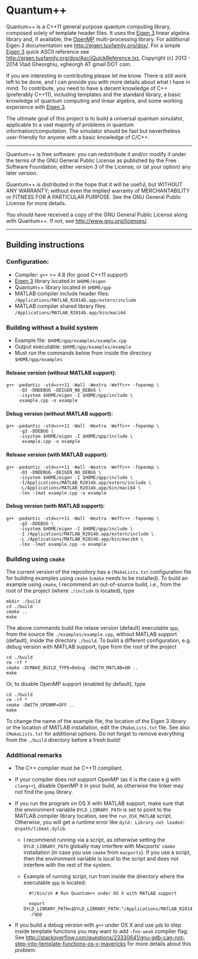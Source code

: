 # Quantum++ 

Quantum++ is a C++11 general purpose quantum computing library, composed 
solely of template header files. It uses the 
[Eigen 3](http://eigen.tuxfamily.org) linear algebra library and, 
if available, the [OpenMP](http://openmp.org/) multi-processing library. 
For additional Eigen 3 documentation see <http://eigen.tuxfamily.org/dox/>. 
For a simple [Eigen 3](http://eigen.tuxfamily.org) quick ASCII reference see
<http://eigen.tuxfamily.org/dox/AsciiQuickReference.txt.>
Copyright (c) 2013 - 2014 Vlad Gheorghiu, vgheorgh AT gmail DOT com.

If you are interesting in contributing please let me know. 
There is still work left to be done, and I can provide you with more details 
about what I have in mind. To contribute, you need to have a decent knowledge 
of C++ (preferably C++11), including templates and the standard library, 
a basic knowledge of quantum computing and linear algebra, 
and some working experience with [Eigen 3](http://eigen.tuxfamily.org).

The ultimate goal of this project is to build a universal quantum simulator, 
applicable to a vast majority of problems in quantum information/computation.
The simulator should be fast but nevertheless user-friendly 
for anyone with a basic knowledge of C/C++. 

---
Quantum++ is free software: you can redistribute it and/or modify
it under the terms of the GNU General Public License as published by
the Free Software Foundation, either version 3 of the License, or
(at your option) any later version.

Quantum++ is distributed in the hope that it will be useful,
but WITHOUT ANY WARRANTY; without even the implied warranty of
MERCHANTABILITY or FITNESS FOR A PARTICULAR PURPOSE.  See the
GNU General Public License for more details.

You should have received a copy of the GNU General Public License
along with Quantum++.  If not, see <http://www.gnu.org/licenses/>.

---
## Building instructions

### Configuration:

- Compiler: `g++` >= 4.8 (for good C++11 support)
- [Eigen 3](http://eigen.tuxfamily.org) library located in `$HOME/eigen`
- Quantum++ library located in `$HOME/qpp`
- MATLAB compiler include header files:
`/Applications/MATLAB_R2014b.app/extern/include`
- MATLAB compiler shared library files:
`/Applications/MATLAB_R2014b.app/bin/maci64`


### Building without a build system

- Example file: `$HOME/qpp/examples/example.cpp`
- Output executable: `$HOME/qpp/examples/example`
- Must run the commands below from inside the directory `$HOME/qpp/examples` 

#### Release version (without MATLAB support): 

	g++ -pedantic -std=c++11 -Wall -Wextra -Weffc++ -fopenmp \
         -O3 -DNDEBUG -DEIGEN_NO_DEBUG \
         -isystem $HOME/eigen -I $HOME/qpp/include \
         example.cpp -o example

#### Debug version (without MATLAB support): 

	g++ -pedantic -std=c++11 -Wall -Wextra -Weffc++ -fopenmp \
         -g3 -DDEBUG \
         -isystem $HOME/eigen -I $HOME/qpp/include \
          example.cpp -o example

#### Release version (with MATLAB support): 

	g++ -pedantic -std=c++11 -Wall -Wextra -Weffc++ -fopenmp \
         -O3 -DNDEBUG -DEIGEN_NO_DEBUG \
         -isystem $HOME/eigen -I $HOME/qpp/include \
         -I/Applications/MATLAB_R2014b.app/extern/include \
         -L/Applications/MATLAB_R2014b.app/bin/maci64 \
         -lmx -lmat example.cpp -o example

#### Debug version (with MATLAB support): 

	g++ -pedantic -std=c++11 -Wall -Wextra -Weffc++ -fopenmp \
         -g3 -DDEBUG \
         -isystem $HOME/eigen -I $HOME/qpp/include \
         -I /Applications/MATLAB_R2014b.app/extern/include \
         -L /Applications/MATLAB_R2014b.app/bin/maci64 \
         -lmx -lmat example.cpp -o example


### Building using `cmake`

The current version of the repository has a `CMakeLists.txt` configuration file 
for building examples using `cmake` (`cmake` needs to be installed). To build an 
example using `cmake`, I recommend an out-of-source build, 
 i.e., from the root of the project (where `./include` is located), type

    mkdir ./build
    cd ./build
    cmake ..
    make

The above commands build the relase version (default) executable `qpp`, 
from the source file `./examples/example.cpp`,
without MATLAB support (default), inside the directory `./build`. 
To build a different configuration, e.g. debug version with MATLAB support, 
type from the root of the project

    cd ./build
    rm -rf *
    cmake -DCMAKE_BUILD_TYPE=Debug -DWITH_MATLAB=ON ..
    make
    
Or, to disable OpenMP support (enabled by default), type
   
    cd ./build
    rm -rf *
    cmake -DWITH_OPENMP=OFF ..
    make

To change the name of the example file, the location of the Eigen 3
library or the location of MATLAB installation, 
edit the `CMakeLists.txt` file. See also `CMakeLists.txt` 
for additional options. 
Do not forget to remove everything from the `./build` directory 
before a fresh build!


### Additional remarks

- The C++ compiler must be C++11 compliant.

- If your compiler does not support OpenMP 
(as it is the case e.g with `clang++`), disable OpenMP it in your build, 
as otherwise the linker may not find the `gomp` library.

- If you run the program on OS X with MATLAB support, make sure that 
the environment variable `DYLD_LIBRARY_PATH` is set to point to the MATLAB 
compiler library location, see the `run_OSX_MATLAB` script. 
Otherwise, you will get a runtime error like 
`dyld: Library not loaded: @rpath/libmat.dylib`.

    * I recommend running via a script, as otherwise setting the 
    `DYLD_LIBRARY_PATH` globally may interfere with Macports' `cmake` 
    installation (in case you use `cmake` from `macports`). If you use a 
    script, then the environment variable is local to the script and does not
    interfere with the rest of the system.

    * Example of running script, run from inside the directory where 
    the executable `qpp` is located:
	    
            #!/bin/sh # Run Quantum++ under OS X with MATLAB support
            
            export DYLD_LIBRARY_PATH=$DYLD_LIBRARY_PATH:"/Applications/MATLAB_R2014b.app/bin/maci64"
            ./qpp

- If you build a debug version with `g++` under OS X and use `gdb` to step 
inside template functions you may want to add `-fno-weak` compiler flag. See 
<http://stackoverflow.com/questions/23330641/gnu-gdb-can-not-step-into-template-functions-os-x-mavericks>
for more details about this problem.


